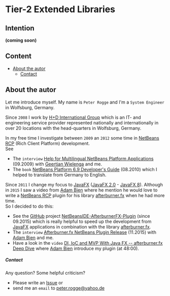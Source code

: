 Tier-2 Extended Libraries
===



Intention
---

__(coming soon)__



Content
---
* [About the autor](#Autor)
    - [Contact](#Contact)



About the autor<a name="Autor" />
---

Let me introduce myself. My name is `Peter Rogge` and I'm a `System Engineer` 
in Wolfsburg, Germany.

Since `2008` I work by [H+D International Group] which is an IT- and engineering 
service provider represented nationally and internationally in over 20 locations 
with the head-quarters in Wolfsburg, Germany.


In my free time I investigate between `2009` an `2012` some time in [NetBeans RCP] 
&#40;Rich Client Platform&#41; development.  
See  
* The `interview` [Help for Multilingual NetBeans Platform Applications] 
  &#40;09.2009&#41; with [Geertjan Wielenga] and me.
* The `book` [NetBeans Platform 6.9 Developer's Guide] &#40;08.2010&#41; which I 
  helped to translate from Germany to English.

Since `2011` I change my focus to [JavaFX] &#40;[JavaFX 2.0] - [JavaFX 8]&#41;. 
Although in `2015` I saw a video from [Adam Bien] where he mention he would love 
to write a [NetBeans RCP] plugin for his library [afterburner.fx] when he had 
more time.  
So I decided to do this:
* See the [GitHub] project [NetBeansIDE-AfterburnerFX-Plugin] &#40;since 09.2015&#41; 
  which is really helpful to speed up the development from [JavaFX] applications 
  in combination with the library [afterburner.fx].
* The `interview` [Afterburner.fx NetBeans Plugin Release] &#40;11.2015&#41; 
  with [Adam Bien] and me.
* Have a look in the `video` [DI, IoC and MVP With Java FX -- afterburner.fx Deep Dive] 
  where [Adam Bien] introduce my plugin &#40;at 48:00&#41;.


##### Contact<a name="Contact" />

Any question? Some helpful criticism?
* Please write an [Issue] or
* send me an `email` to <peter.rogge@yahoo.de>



[//]: # (Images)



[//]: # (Links)
[Adam Bien]:http://www.adam-bien.com/roller/abien/
[afterburner.fx]:https://github.com/AdamBien/afterburner.fx
[Afterburner.fx NetBeans Plugin Release]:http://www.adam-bien.com/roller/abien/entry/afterburner_fx_netbeans_plugin_release
[DI, IoC and MVP With Java FX -- afterburner.fx Deep Dive]:https://www.youtube.com/watch?v=WsV7kSSSOGs
[Geertjan Wielenga]:https://blogs.oracle.com/geertjan/entry/welcome_to_me
[GitHub]:https://github.com/
[H+D International Group]:https://www.hud.de/en/
[Help for Multilingual NetBeans Platform Applications]:https://dzone.com/articles/multilingual-netbeans-platform-applications
[Issue]:https://github.com/Naoghuman/articles/issues
[JavaFX]:http://docs.oracle.com/javase/8/javase-clienttechnologies.htm
[JavaFX 2.0]:https://en.wikipedia.org/wiki/JavaFX#JavaFX_2.0
[JavaFX 8]:https://en.wikipedia.org/wiki/JavaFX#JavaFX_8
[NetBeans Platform 6.9 Developer's Guide]:https://www.packtpub.com/application-development/netbeans-platform-69-developers-guide
[NetBeans RCP]:https://netbeans.org/kb/trails/platform.html
[NetBeansIDE-AfterburnerFX-Plugin]:https://github.com/Naoghuman/NetBeansIDE-AfterburnerFX-Plugin
